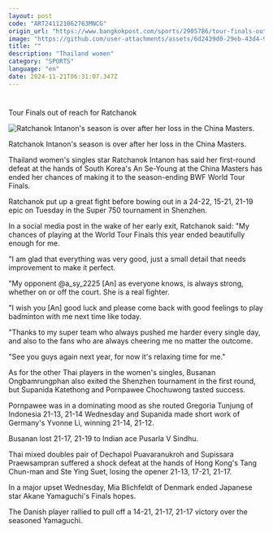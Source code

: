 ```yaml
---
layout: post
code: "ART241121062763MNCG"
origin_url: "https://www.bangkokpost.com/sports/2905786/tour-finals-out-of-reach-for-ratchanok"
image: "https://github.com/user-attachments/assets/6d2439d0-29eb-43d4-9263-888bf5f45def"
title: ""
description: "Thailand women"
category: "SPORTS"
language: "en"
date: 2024-11-21T06:31:07.347Z
---
```


# 

Tour Finals out of reach for Ratchanok

![Ratchanok Intanon's season is over after her loss in the China Masters.](https://github.com/user-attachments/assets/1d03eb5a-6ffc-4f8f-98e5-056f12f53ded)

Ratchanok Intanon's season is over after her loss in the China Masters.

Thailand women's singles star Ratchanok Intanon has said her first-round defeat at the hands of South Korea's An Se-Young at the China Masters has ended her chances of making it to the season-ending BWF World Tour Finals.

Ratchanok put up a great fight before bowing out in a 24-22, 15-21, 21-19 epic on Tuesday in the Super 750 tournament in Shenzhen.

In a social media post in the wake of her early exit, Ratchanok said: "My chances of playing at the World Tour Finals this year ended beautifully enough for me.

"I am glad that everything was very good, just a small detail that needs improvement to make it perfect.

"My opponent @a\_sy\_2225 \[An\] as everyone knows, is always strong, whether on or off the court. She is a real fighter.

"I wish you \[An\] good luck and please come back with good feelings to play badminton with me next time like today.

"Thanks to my super team who always pushed me harder every single day, and also to the fans who are always cheering me no matter the outcome.

"See you guys again next year, for now it's relaxing time for me."

As for the other Thai players in the women's singles, Busanan Ongbamrungphan also exited the Shenzhen tournament in the first round, but Supanida Katethong and Pornpawee Chochuwong tasted success.

Pornpawee was in a dominating mood as she routed Gregoria Tunjung of Indonesia 21-13, 21-14 Wednesday and Supanida made short work of Germany's Yvonne Li, winning 21-14, 21-12.

Busanan lost 21-17, 21-19 to Indian ace Pusarla V Sindhu.

Thai mixed doubles pair of Dechapol Puavaranukroh and Supissara Praewsampran suffered a shock defeat at the hands of Hong Kong's Tang Chun-man and Ste Ying Suet, losing the opener 21-13, 17-21, 21-17.

In a major upset Wednesday, Mia Blichfeldt of Denmark ended Japanese star Akane Yamaguchi's Finals hopes.

The Danish player rallied to pull off a 14-21, 21-17, 21-17 victory over the seasoned Yamaguchi.